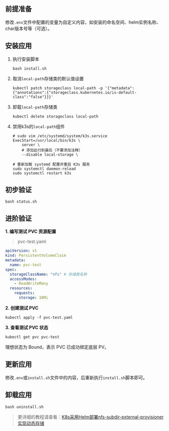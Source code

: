前提准备
---

修改`.env`文件中配置的变量为自定义内容，如安装的命名空间、helm实例名称、char版本号等（可选）。

安装应用
---

1. 执行安装脚本
    ```shell
    bash install.sh
    ```

2. 取消`local-path`存储类的默认值设置
    ```shell
    kubectl patch storageclass local-path -p '{"metadata": {"annotations":{"storageclass.kubernetes.io/is-default-class":"false"}}}'
    ```

3. 卸载`local-path`存储类
    ```shell
    kubectl delete storageclass local-path
    ```

4. 禁用k3s的`local-path`组件
    ```shell
    # sudo vim /etc/systemd/system/k3s.service
    ExecStart=/usr/local/bin/k3s \
        server \
        # 添加此行到最后（不要添加注释）
        --disable local-storage \
    
    # 重新加载 systemd 配置并重启 K3s 服务
    sudo systemctl daemon-reload
    sudo systemctl restart k3s
    ```

初步验证
---

```shell
bash status.sh
```

进阶验证
---

**1. 编写测试 PVC 资源配置**

> pvc-test.yaml
```yaml
apiVersion: v1
kind: PersistentVolumeClaim
metadata:
  name: pvc-test
spec:
  storageClassName: "nfs" # 存储类名称
  accessModes:
    - ReadWriteMany
  resources:
    requests:
      storage: 10Mi
```

**2. 创建测试 PVC**

```shell
kubectl apply -f pvc-test.yaml
```
   
**3. 查看测试 PVC 状态**

```shell
kubectl get pvc pvc-test
```
理想状态为 Bound，表示 PVC 已成功绑定底层 PV。

更新应用
---

修改`.env`或`install.sh`文件中的内容，后重新执行`install.sh`脚本即可。

卸载应用
---

```shell
bash uninstall.sh
```

> 更详细的教程请查看：[K8s采用Helm部署nfs-subdir-external-provisioner实现动态存储](https://lbs.wiki/pages/e3673e0e/)
